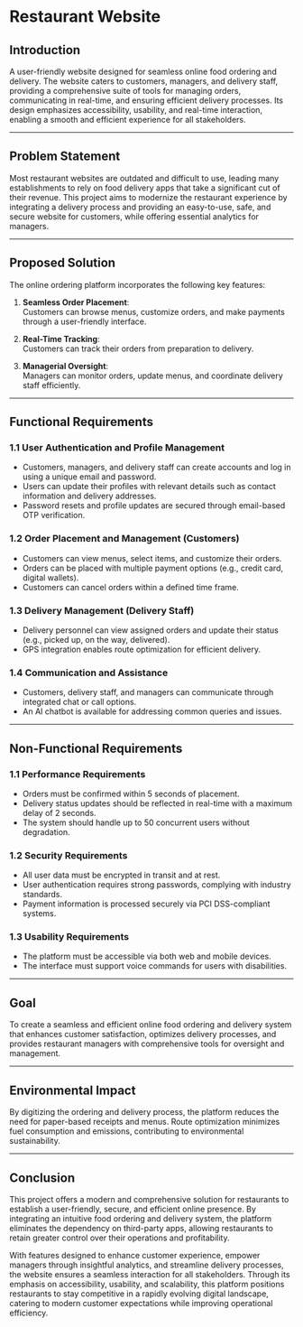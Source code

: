 # Restaurant Website

## Introduction
A user-friendly website designed for seamless online food ordering and delivery. The website caters to customers, managers, and delivery staff, providing a comprehensive suite of tools for managing orders, communicating in real-time, and ensuring efficient delivery processes. Its design emphasizes accessibility, usability, and real-time interaction, enabling a smooth and efficient experience for all stakeholders.

---

## Problem Statement
Most restaurant websites are outdated and difficult to use, leading many establishments to rely on food delivery apps that take a significant cut of their revenue. This project aims to modernize the restaurant experience by integrating a delivery process and providing an easy-to-use, safe, and secure website for customers, while offering essential analytics for managers.

---

## Proposed Solution
The online ordering platform incorporates the following key features:

1. **Seamless Order Placement**:  
   Customers can browse menus, customize orders, and make payments through a user-friendly interface.
   
2. **Real-Time Tracking**:  
   Customers can track their orders from preparation to delivery.
   
3. **Managerial Oversight**:  
   Managers can monitor orders, update menus, and coordinate delivery staff efficiently.

---

## Functional Requirements

### 1.1 User Authentication and Profile Management
- Customers, managers, and delivery staff can create accounts and log in using a unique email and password.
- Users can update their profiles with relevant details such as contact information and delivery addresses.
- Password resets and profile updates are secured through email-based OTP verification.

### 1.2 Order Placement and Management (Customers)
- Customers can view menus, select items, and customize their orders.
- Orders can be placed with multiple payment options (e.g., credit card, digital wallets).
- Customers can cancel orders within a defined time frame.

### 1.3 Delivery Management (Delivery Staff)
- Delivery personnel can view assigned orders and update their status (e.g., picked up, on the way, delivered).
- GPS integration enables route optimization for efficient delivery.

### 1.4 Communication and Assistance
- Customers, delivery staff, and managers can communicate through integrated chat or call options.
- An AI chatbot is available for addressing common queries and issues.

---

## Non-Functional Requirements

### 1.1 Performance Requirements
- Orders must be confirmed within 5 seconds of placement.
- Delivery status updates should be reflected in real-time with a maximum delay of 2 seconds.
- The system should handle up to 50 concurrent users without degradation.

### 1.2 Security Requirements
- All user data must be encrypted in transit and at rest.
- User authentication requires strong passwords, complying with industry standards.
- Payment information is processed securely via PCI DSS-compliant systems.

### 1.3 Usability Requirements
- The platform must be accessible via both web and mobile devices.
- The interface must support voice commands for users with disabilities.

---

## Goal
To create a seamless and efficient online food ordering and delivery system that enhances customer satisfaction, optimizes delivery processes, and provides restaurant managers with comprehensive tools for oversight and management.

---

## Environmental Impact
By digitizing the ordering and delivery process, the platform reduces the need for paper-based receipts and menus. Route optimization minimizes fuel consumption and emissions, contributing to environmental sustainability.

---

## Conclusion
This project offers a modern and comprehensive solution for restaurants to establish a user-friendly, secure, and efficient online presence. By integrating an intuitive food ordering and delivery system, the platform eliminates the dependency on third-party apps, allowing restaurants to retain greater control over their operations and profitability. 

With features designed to enhance customer experience, empower managers through insightful analytics, and streamline delivery processes, the website ensures a seamless interaction for all stakeholders. Through its emphasis on accessibility, usability, and scalability, this platform positions restaurants to stay competitive in a rapidly evolving digital landscape, catering to modern customer expectations while improving operational efficiency.

